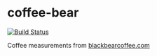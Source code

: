 coffee-bear
===========
[![Build Status](https://travis-ci.org/stevenschobert/coffee-bear.png?branch=master)](https://travis-ci.org/stevenschobert/coffee-bear)

Coffee measurements from [blackbearcoffee.com](http://blackbearcoffee.com/resources/83)
